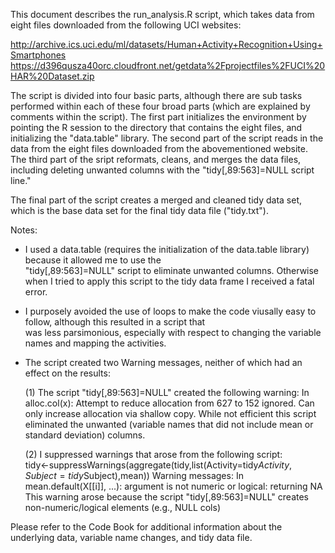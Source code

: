 This document describes the run_analysis.R script, which takes data from eight files downloaded from the following UCI websites:

http://archive.ics.uci.edu/ml/datasets/Human+Activity+Recognition+Using+Smartphones 
https://d396qusza40orc.cloudfront.net/getdata%2Fprojectfiles%2FUCI%20HAR%20Dataset.zip 

The script is divided into four basic parts, although there are sub tasks performed within each of these four broad parts (which are explained by comments within the script). The first part initializes the environment by pointing the R session to the directory that contains the eight files, and initializing the "data.table" library. The second part of the script reads in the data from the eight files downloaded from the abovementioned website. The third part of the sript reformats, cleans, and merges the data files, including deleting unwanted columns with the "tidy[,89:563]=NULL script line." 

The final part of the script creates a merged and cleaned tidy data set, which is the base data set for the final tidy data file ("tidy.txt").

Notes: 
- I used a data.table (requires the initialization of the data.table library) because it allowed me to use the           
  "tidy[,89:563]=NULL" script to eliminate unwanted columns. Otherwise when I tried to apply this script to the tidy data         frame I received a fatal error.
- I purposely avoided the use of loops to make the code viusally easy to follow, although this resulted in a script that   
  was less parsimonious, especially with respect to changing the variable names and mapping the activities.
- The script created two Warning messages, neither of which had an effect on the results:

  (1) The script "tidy[,89:563]=NULL"  created the following warning:
      In alloc.col(x): Attempt to reduce allocation from 627 to 152 ignored. Can only increase allocation via shallow copy.        While not efficient this script eliminated the unwanted (variable names that did not include mean or standard deviation) columns.

  (2) I suppressed warnings that arose from the following script:  
      tidy<-suppressWarnings(aggregate(tidy,list(Activity=tidy$Activity,Subject=tidy$Subject),mean))
      Warning messages:
      In mean.default(X[[i]], ...): argument is not numeric or logical: returning NA
      This warning arose because the script "tidy[,89:563]=NULL" creates non-numeric/logical elements (e.g., NULL cols)

Please refer to the Code Book for additional information about the underlying data, variable name changes, and tidy data file.

